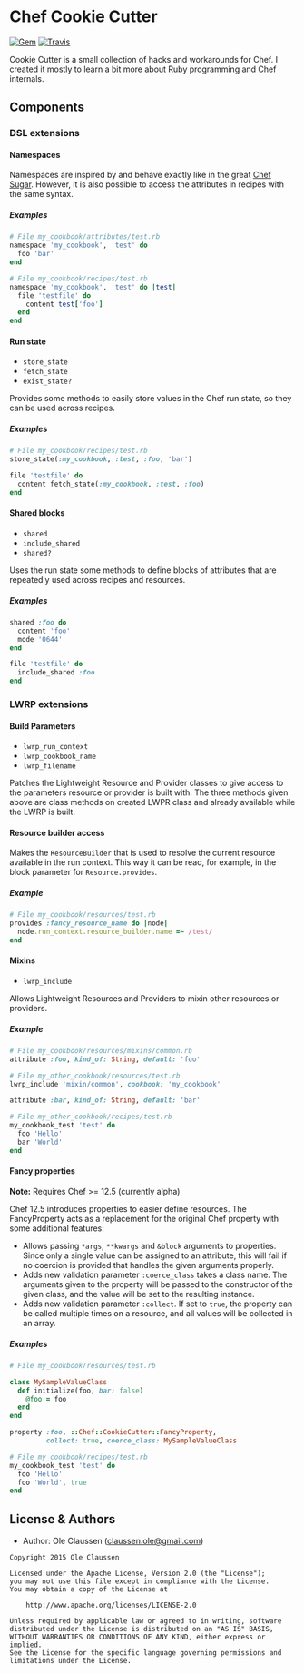 Chef Cookie Cutter
==================
[![Gem](https://img.shields.io/gem/v/chef-cookie_cutter.svg?style=plastic)][gem]
[![Travis](https://img.shields.io/travis/oclaussen/chef-cookie-cutter.svg?style=plastic)][travis]

[gem]: https://rubygems.org/gems/chef-cookie_cutter
[travis]: http://travis-ci.org/oclaussen/chef-cookie-cutter

Cookie Cutter is a small collection of hacks and workarounds for Chef. I
created it mostly to learn a bit more about Ruby programming and Chef internals.

Components
----------

### DSL extensions

#### Namespaces
Namespaces are inspired by and behave exactly like in the great
[Chef Sugar](https://github.com/sethvargo/chef-sugar). However, it is also
possible to access the attributes in recipes with the same syntax.

##### Examples
```ruby
# File my_cookbook/attributes/test.rb
namespace 'my_cookbook', 'test' do
  foo 'bar'
end
```

```ruby
# File my_cookbook/recipes/test.rb
namespace 'my_cookbook', 'test' do |test|
  file 'testfile' do
    content test['foo']
  end
end
```

#### Run state
- `store_state`
- `fetch_state`
- `exist_state?`

Provides some methods to easily store values in the Chef run state, so they
can be used across recipes.

##### Examples
```ruby
# File my_cookbook/recipes/test.rb
store_state(:my_cookbook, :test, :foo, 'bar')

file 'testfile' do
  content fetch_state(:my_cookbook, :test, :foo)
end
```

#### Shared blocks
- `shared`
- `include_shared`
- `shared?`

Uses the run state some methods to define blocks of attributes that are
repeatedly used across recipes and resources.

##### Examples
```ruby
shared :foo do
  content 'foo'
  mode '0644'
end

file 'testfile' do
  include_shared :foo
end
```

### LWRP extensions

#### Build Parameters
- `lwrp_run_context`
- `lwrp_cookbook_name`
- `lwrp_filename`

Patches the Lightweight Resource and Provider classes to give access to the
parameters resource or provider is built with. The three methods given above
are class methods on created LWPR class and already available while the LWRP is
built.

#### Resource builder access
Makes the `ResourceBuilder` that is used to resolve the current resource
available in the run context. This way it can be read, for example, in the
block parameter for `Resource.provides`.

##### Example
```ruby
# File my_cookbook/resources/test.rb
provides :fancy_resource_name do |node|
  node.run_context.resource_builder.name =~ /test/
end
```

#### Mixins
- `lwrp_include`

Allows Lightweight Resources and Providers to mixin other resources or providers.

##### Example
```ruby
# File my_cookbook/resources/mixins/common.rb
attribute :foo, kind_of: String, default: 'foo'
```

```ruby
# File my_other_cookbook/resources/test.rb
lwrp_include 'mixin/common', cookbook: 'my_cookbook'

attribute :bar, kind_of: String, default: 'bar'
```

```ruby
# File my_other_cookbook/recipes/test.rb
my_cookbook_test 'test' do
  foo 'Hello'
  bar 'World'
end
```

#### Fancy properties
**Note:** Requires Chef >= 12.5 (currently alpha)

Chef 12.5 introduces properties to easier define resources. The FancyProperty
acts as a replacement for the original Chef property with some additional
features:

* Allows passing `*args`, `**kwargs` and `&block` arguments to properties. Since
only a single value can be assigned to an attribute, this will fail if no
coercion is provided that handles the given arguments properly.
* Adds new validation parameter `:coerce_class` takes a class name. The arguments
given to the property will be passed to the constructor of the given class, and
the value will be set to the resulting instance.
* Adds new validation parameter `:collect`. If set to `true`, the property can
be called multiple times on a resource, and all values will be collected in
an array.

##### Examples
```ruby
# File my_cookbook/resources/test.rb

class MySampleValueClass
  def initialize(foo, bar: false)
    @foo = foo
  end
end

property :foo, ::Chef::CookieCutter::FancyProperty,
         collect: true, coerce_class: MySampleValueClass
```

```ruby
# File my_cookbook/recipes/test.rb
my_cookbook_test 'test' do
  foo 'Hello'
  foo 'World', true
end
```

License & Authors
-----------------
- Author: Ole Claussen (claussen.ole@gmail.com)

```text
Copyright 2015 Ole Claussen

Licensed under the Apache License, Version 2.0 (the "License");
you may not use this file except in compliance with the License.
You may obtain a copy of the License at

    http://www.apache.org/licenses/LICENSE-2.0

Unless required by applicable law or agreed to in writing, software
distributed under the License is distributed on an "AS IS" BASIS,
WITHOUT WARRANTIES OR CONDITIONS OF ANY KIND, either express or implied.
See the License for the specific language governing permissions and
limitations under the License.
```

